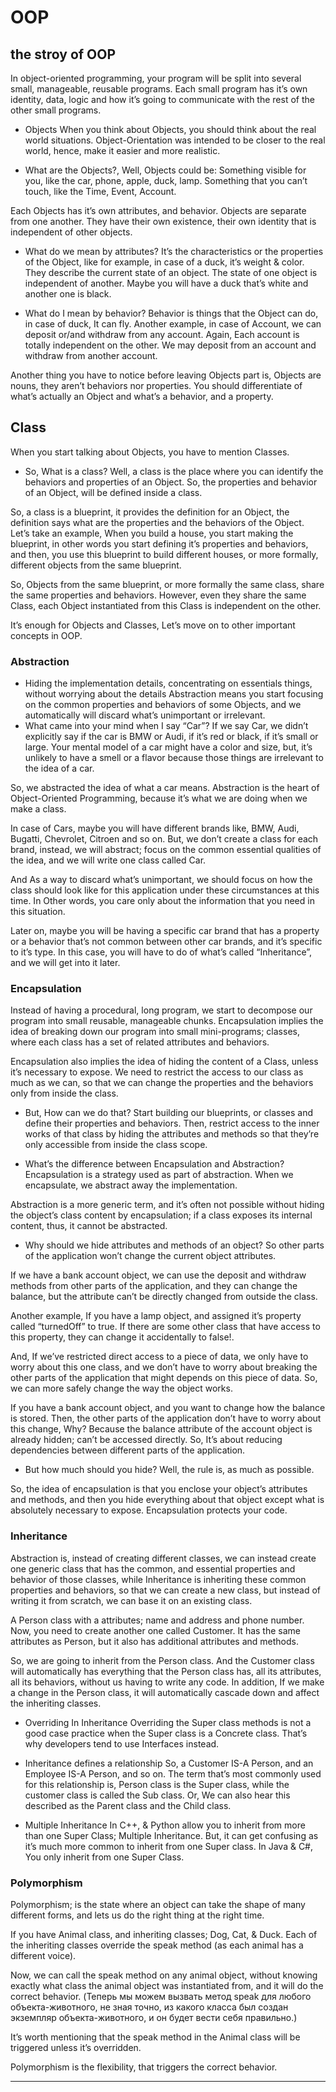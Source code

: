 # OOP

## the stroy of OOP

In object-oriented programming, your program will be split into several small, manageable, reusable programs. Each small program has it’s own identity, data, logic and how it’s going to communicate with the rest of the other small programs.

- Objects
When you think about Objects, you should think about the real world situations. Object-Orientation was intended to be closer to the real world, hence, make it easier and more realistic.

- What are the Objects?, Well, Objects could be:
Something visible for you, like the car, phone, apple, duck, lamp.
Something that you can’t touch, like the Time, Event, Account.

Each Objects has it’s own attributes, and behavior. Objects are separate from one another. They have their own existence, their own identity that is independent of other objects.

- What do we mean by attributes?
It’s the characteristics or the properties of the Object, like for example, in case of a duck, it’s weight & color. They describe the current state of an object. The state of one object is independent of another. Maybe you will have a duck that’s white and another one is black.

- What do I mean by behavior?
Behavior is things that the Object can do, in case of duck, It can fly. Another example, in case of Account, we can deposit or/and withdraw from any account. Again, Each account is totally independent on the other. We may deposit from an account and withdraw from another account.

Another thing you have to notice before leaving Objects part is, Objects are nouns, they aren’t behaviors nor properties. You should differentiate of what’s actually an Object and what’s a behavior, and a property.

## Class
When you start talking about Objects, you have to mention Classes.

- So, What is a class?
Well, a class is the place where you can identify the behaviors and properties of an Object. So, the properties and behavior of an Object, will be defined inside a class.

So, a class is a blueprint, it provides the definition for an Object, the definition says what are the properties and the behaviors of the Object. Let’s take an example, When you build a house, you start making the blueprint, in other words you start defining it’s properties and behaviors, and then, you use this blueprint to build different houses, or more formally, different objects from the same blueprint.

So, Objects from the same blueprint, or more formally the same class, share the same properties and behaviors. However, even they share the same Class, each Object instantiated from this Class is independent on the other.

It’s enough for Objects and Classes, Let’s move on to other important concepts in OOP.

### Abstraction

- Hiding the implementation details, concentrating on essentials things, without worrying about the details Abstraction means you start focusing on the common properties and behaviors of some Objects, and we automatically will discard what’s unimportant or irrelevant.
- What came into your mind when I say “Car”?
If we say Car, we didn’t explicitly say if the car is BMW or Audi, if it’s red or black, if it’s small or large. Your mental model of a car might have a color and size, but, it’s unlikely to have a smell or a flavor because those things are irrelevant to the idea of a car.

So, we abstracted the idea of what a car means. Abstraction is the heart of Object-Oriented Programming, because it’s what we are doing when we make a class.

In case of Cars, maybe you will have different brands like, BMW, Audi, Bugatti, Chevrolet, Citroen and so on. But, we don’t create a class for each brand, instead, we will abstract; focus on the common essential qualities of the idea, and we will write one class called Car.

And As a way to discard what’s unimportant, we should focus on how the class should look like for this application under these circumstances at this time. In Other words, you care only about the information that you need in this situation.

Later on, maybe you will be having a specific car brand that has a property or a behavior that’s not common between other car brands, and it’s specific to it’s type. In this case, you will have to do of what’s called “Inheritance”, and we will get into it later.

### Encapsulation

Instead of having a procedural, long program, we start to decompose our program into small reusable, manageable chunks. Encapsulation implies the idea of breaking down our program into small mini-programs; classes, where each class has a set of related attributes and behaviors.

Encapsulation also implies the idea of hiding the content of a Class, unless it’s necessary to expose. We need to restrict the access to our class as much as we can, so that we can change the properties and the behaviors only from inside the class.

- But, How can we do that?
Start building our blueprints, or classes and define their properties and behaviors. Then, restrict access to the inner works of that class by hiding the attributes and methods so that they’re only accessible from inside the class scope.


- What’s the difference between Encapsulation and Abstraction?
Encapsulation is a strategy used as part of abstraction. When we encapsulate, we abstract away the implementation.

Abstraction is a more generic term, and it’s often not possible without hiding the object’s class content by encapsulation; if a class exposes its internal content, thus, it cannot be abstracted.

- Why should we hide attributes and methods of an object?
So other parts of the application won’t change the current object attributes.

If we have a bank account object, we can use the deposit and withdraw methods from other parts of the application, and they can change the balance, but the attribute can’t be directly changed from outside the class.

Another example, If you have a lamp object, and assigned it’s property called “turnedOff” to true. If there are some other class that have access to this property, they can change it accidentally to false!.

And, If we’ve restricted direct access to a piece of data, we only have to worry about this one class, and we don’t have to worry about breaking the other parts of the application that might depends on this piece of data. So, we can more safely change the way the object works.

If you have a bank account object, and you want to change how the balance is stored. Then, the other parts of the application don’t have to worry about this change, Why? Because the balance attribute of the account object is already hidden; can’t be accessed directly.
So, It’s about reducing dependencies between different parts of the application.

- But how much should you hide?
Well, the rule is, as much as possible.

So, the idea of encapsulation is that you enclose your object’s attributes and methods, and then you hide everything about that object except what is absolutely necessary to expose.
Encapsulation protects your code.

### Inheritance
Abstraction is, instead of creating different classes, we can instead create one generic class that has the common, and essential properties and behavior of those classes, while Inheritance is inheriting these common properties and behaviors, so that we can create a new class, but instead of writing it from scratch, we can base it on an existing class.

A Person class with a attributes; name and address and phone number. Now, you need to create another one called Customer. It has the same attributes as Person, but it also has additional attributes and methods.

So, we are going to inherit from the Person class. And the Customer class will automatically has everything that the Person class has, all its attributes, all its behaviors, without us having to write any code. In addition, If we make a change in the Person class, it will automatically cascade down and affect the inheriting classes.

- Overriding In Inheritance
Overriding the Super class methods is not a good case practice when the Super class is a Concrete class. That’s why developers tend to use Interfaces instead.

- Inheritance defines a relationship
So, a Customer IS-A Person, and an Employee IS-A Person, and so on. The term that’s most commonly used for this relationship is, Person class is the Super class, while the customer class is called the Sub class. Or, We can also hear this described as the Parent class and the Child class.

- Multiple Inheritance
In C++, & Python allow you to inherit from more than one Super Class; Multiple Inheritance. But, it can get confusing as it’s much more common to inherit from one Super class. In Java & C#, You only inherit from one Super Class.

### Polymorphism
Polymorphism; is the state where an object can take the shape of many different forms, and lets us do the right thing at the right time.

If you have Animal class, and inheriting classes; Dog, Cat, & Duck. Each of the inheriting classes override the speak method (as each animal has a different voice).

Now, we can call the speak method on any animal object, without knowing exactly what class the animal object was instantiated from, and it will do the correct behavior. (Теперь мы можем вызвать метод speak для любого объекта-животного, не зная точно, из какого класса был создан экземпляр объекта-животного, и он будет вести себя правильно.)

It’s worth mentioning that the speak method in the Animal class will be triggered unless it’s overridden.

Polymorphism is the flexibility, that triggers the correct behavior.

------------------------------------------------------------------------------------------------------------------
